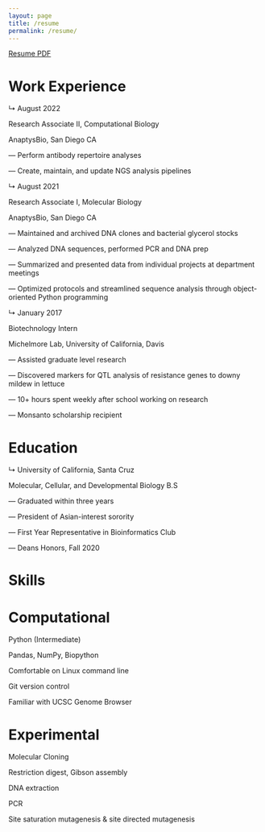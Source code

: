 ```yaml
---
layout: page
title: /resume
permalink: /resume/
---
```


[Resume PDF](https://drive.google.com/file/d/1aSyNPJ-DPnTKEHf_WivjV31--0PzeP2t/view?usp=sharing)

# Work Experience
↳ August 2022

Research Associate II, Computational Biology

AnaptysBio, San Diego CA

— Perform antibody repertoire analyses 

— Create, maintain, and update NGS analysis pipelines



↳ August 2021

Research Associate I, Molecular Biology

AnaptysBio, San Diego CA

— Maintained and archived DNA clones and bacterial glycerol stocks

— Analyzed DNA sequences, performed PCR and DNA prep 

— Summarized and presented data from individual projects at department meetings 

— Optimized protocols and streamlined sequence analysis through object-oriented Python programming



↳ January 2017

Biotechnology Intern

Michelmore Lab, University of California, Davis

— Assisted graduate level research

— Discovered markers for QTL analysis of resistance genes to 	downy mildew in lettuce

— 10+ hours spent weekly after school working on research

— Monsanto scholarship recipient

# Education
↳ University of California, Santa Cruz

Molecular, Cellular, and Developmental Biology B.S

— Graduated within three years

— President of Asian-interest sorority

— First Year Representative in Bioinformatics Club

— Deans Honors, Fall 2020

# Skills
# Computational
Python (Intermediate)

Pandas, NumPy, Biopython

Comfortable on Linux command line

Git version control

Familiar with UCSC Genome Browser



# Experimental
Molecular Cloning

Restriction digest, Gibson assembly

DNA extraction

PCR

Site saturation mutagenesis & site directed mutagenesis

